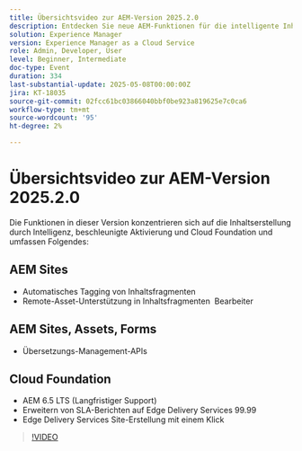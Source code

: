 ```yaml
---
title: Übersichtsvideo zur AEM-Version 2025.2.0
description: Entdecken Sie neue AEM-Funktionen für die intelligente Inhaltserstellung, schnellere Aktivierung und zuverlässige Cloud-Unterstützung - einschließlich automatisches Tagging, Remote-Asset-Bearbeitung und 99,99 % SLA.
solution: Experience Manager
version: Experience Manager as a Cloud Service
role: Admin, Developer, User
level: Beginner, Intermediate
doc-type: Event
duration: 334
last-substantial-update: 2025-05-08T00:00:00Z
jira: KT-18035
source-git-commit: 02fcc61bc03866040bbf0be923a819625e7c0ca6
workflow-type: tm+mt
source-wordcount: '95'
ht-degree: 2%

---
```



# Übersichtsvideo zur AEM-Version 2025.2.0

Die Funktionen in dieser Version konzentrieren sich auf die Inhaltserstellung durch Intelligenz, beschleunigte Aktivierung und Cloud Foundation und umfassen Folgendes:

## AEM Sites

* Automatisches Tagging von Inhaltsfragmenten
* Remote-Asset-Unterstützung in Inhaltsfragmenten  Bearbeiter

## AEM Sites, Assets, Forms

* Übersetzungs-Management-APIs

## Cloud Foundation

* AEM 6.5 LTS (Langfristiger Support)
* Erweitern von SLA-Berichten auf Edge Delivery Services 99.99
* Edge Delivery Services Site-Erstellung mit einem Klick

>[!VIDEO](https://video.tv.adobe.com/v/3458080/?learn=on&enablevpops)

<!-- 
Have questions about the release?  Discuss the release in [Experience League Communities](https://adobe.ly/4l2AibQ)
-->